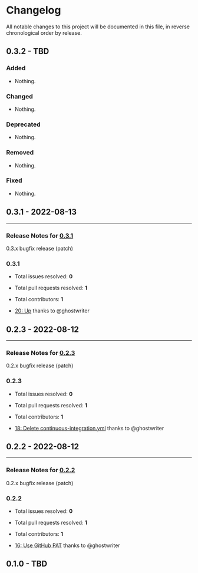 # Changelog

All notable changes to this project will be documented in this file, in reverse chronological order by release.

## 0.3.2 - TBD

### Added

- Nothing.

### Changed

- Nothing.

### Deprecated

- Nothing.

### Removed

- Nothing.

### Fixed

- Nothing.

## 0.3.1 - 2022-08-13


-----

### Release Notes for [0.3.1](https://github.com/ghostwriter/composer-lock/milestone/14)

0.3.x bugfix release (patch)

### 0.3.1

- Total issues resolved: **0**
- Total pull requests resolved: **1**
- Total contributors: **1**

 - [20: Up](https://github.com/ghostwriter/composer-lock/pull/20) thanks to @ghostwriter

## 0.2.3 - 2022-08-12


-----

### Release Notes for [0.2.3](https://github.com/ghostwriter/composer-lock/milestone/12)

0.2.x bugfix release (patch)

### 0.2.3

- Total issues resolved: **0**
- Total pull requests resolved: **1**
- Total contributors: **1**

 - [18: Delete continuous-integration.yml](https://github.com/ghostwriter/composer-lock/pull/18) thanks to @ghostwriter

## 0.2.2 - 2022-08-12

-----

### Release Notes for [0.2.2](https://github.com/ghostwriter/composer-lock/milestone/10)

0.2.x bugfix release (patch)

### 0.2.2

- Total issues resolved: **0**
- Total pull requests resolved: **1**
- Total contributors: **1**

 - [16: Use GitHub PAT](https://github.com/ghostwriter/composer-lock/pull/16) thanks to @ghostwriter

## 0.1.0 - TBD

